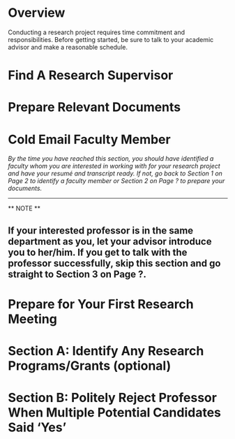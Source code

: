 # Overview

Conducting a research project requires time commitment and responsibilities. Before getting started, be sure to talk to your academic advisor and make a reasonable schedule. 

# Find A Research Supervisor

# Prepare Relevant Documents

# Cold Email Faculty Member

_By the time you have reached this section, you should have identified a faculty whom you are interested in working with for your research project and have your resumé and transcript ready. If not, go back to Section 1 on Page 2 to identify a faculty member or Section 2 on Page ? to prepare your documents._

---
** NOTE **

If your interested professor is in the same department as you, let your advisor introduce you to her/him. If you get to talk with the professor successfully, skip this section and go straight to Section 3 on Page ?.
---



# Prepare for Your First Research Meeting

# Section A: Identify Any Research Programs/Grants (optional)

# Section B: Politely Reject Professor When Multiple Potential Candidates Said ‘Yes’

